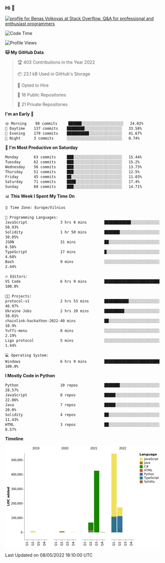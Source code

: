 ### Hi 👋
<a href="https://stackoverflow.com/users/14954249/benas-volkovas"><img src="https://stackoverflow.com/users/flair/14954249.png?theme=dark" width="208" height="58" alt="profile for Benas Volkovas at Stack Overflow, Q&amp;A for professional and enthusiast programmers" title="profile for Benas Volkovas at Stack Overflow, Q&amp;A for professional and enthusiast programmers"></a>

<!--START_SECTION:waka-->
![Code Time](http://img.shields.io/badge/Code%20Time-680%20hrs%2047%20mins-blue)

![Profile Views](http://img.shields.io/badge/Profile%20Views-10-blue)

**🐱 My GitHub Data** 

> 🏆 403 Contributions in the Year 2022
 > 
> 📦 23.1 kB Used in GitHub's Storage 
 > 
> 💼 Opted to Hire
 > 
> 📜 18 Public Repositories 
 > 
> 🔑 21 Private Repositories  
 > 
**I'm an Early 🐤** 

```text
🌞 Morning    98 commits     ██████░░░░░░░░░░░░░░░░░░░   24.02% 
🌆 Daytime    137 commits    ████████░░░░░░░░░░░░░░░░░   33.58% 
🌃 Evening    170 commits    ██████████░░░░░░░░░░░░░░░   41.67% 
🌙 Night      3 commits      ░░░░░░░░░░░░░░░░░░░░░░░░░   0.74%

```
📅 **I'm Most Productive on Saturday** 

```text
Monday       63 commits     ███░░░░░░░░░░░░░░░░░░░░░░   15.44% 
Tuesday      62 commits     ███░░░░░░░░░░░░░░░░░░░░░░   15.2% 
Wednesday    56 commits     ███░░░░░░░░░░░░░░░░░░░░░░   13.73% 
Thursday     51 commits     ███░░░░░░░░░░░░░░░░░░░░░░   12.5% 
Friday       45 commits     ██░░░░░░░░░░░░░░░░░░░░░░░   11.03% 
Saturday     71 commits     ████░░░░░░░░░░░░░░░░░░░░░   17.4% 
Sunday       60 commits     ███░░░░░░░░░░░░░░░░░░░░░░   14.71%

```


📊 **This Week I Spent My Time On** 

```text
⌚︎ Time Zone: Europe/Vilnius

💬 Programming Languages: 
JavaScript               3 hrs 8 mins        ████████████░░░░░░░░░░░░░   50.93% 
Solidity                 1 hr 50 mins        ███████░░░░░░░░░░░░░░░░░░   30.05% 
JSON                     31 mins             ██░░░░░░░░░░░░░░░░░░░░░░░   8.58% 
TypeScript               17 mins             █░░░░░░░░░░░░░░░░░░░░░░░░   4.68% 
Bash                     9 mins              ░░░░░░░░░░░░░░░░░░░░░░░░░   2.44%

🔥 Editors: 
VS Code                  6 hrs 9 mins        █████████████████████████   100.0%

🐱‍💻 Projects: 
protocol-v1              2 hrs 53 mins       ███████████░░░░░░░░░░░░░░   46.97% 
Ukraine Jobs             2 hrs 20 mins       █████████░░░░░░░░░░░░░░░░   38.01% 
chainlink-hackathon-2022-40 mins             ██░░░░░░░░░░░░░░░░░░░░░░░   10.9% 
Yuffi-menu               8 mins              ░░░░░░░░░░░░░░░░░░░░░░░░░   2.19% 
Ligo protocol            5 mins              ░░░░░░░░░░░░░░░░░░░░░░░░░   1.44%

💻 Operating System: 
Windows                  6 hrs 9 mins        █████████████████████████   100.0%

```

**I Mostly Code in Python** 

```text
Python                   10 repos            ███████░░░░░░░░░░░░░░░░░░   28.57% 
JavaScript               8 repos             █████░░░░░░░░░░░░░░░░░░░░   22.86% 
Java                     7 repos             █████░░░░░░░░░░░░░░░░░░░░   20.0% 
Solidity                 4 repos             ██░░░░░░░░░░░░░░░░░░░░░░░   11.43% 
HTML                     3 repos             ██░░░░░░░░░░░░░░░░░░░░░░░   8.57%

```


**Timeline**

![Chart not found](https://raw.githubusercontent.com/BenasVolkovas/BenasVolkovas/main/charts/bar_graph.png) 


 Last Updated on 08/05/2022 18:10:00 UTC
<!--END_SECTION:waka-->
